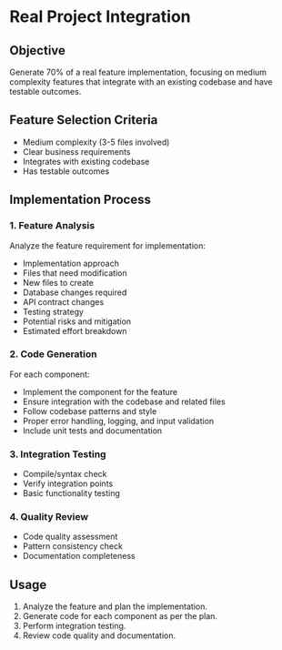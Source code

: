 # Real Project Integration

## Objective
Generate 70% of a real feature implementation, focusing on medium complexity features that integrate with an existing codebase and have testable outcomes.

## Feature Selection Criteria
- Medium complexity (3-5 files involved)
- Clear business requirements
- Integrates with existing codebase
- Has testable outcomes

## Implementation Process

### 1. Feature Analysis
Analyze the feature requirement for implementation:
- Implementation approach
- Files that need modification
- New files to create
- Database changes required
- API contract changes
- Testing strategy
- Potential risks and mitigation
- Estimated effort breakdown

### 2. Code Generation
For each component:
- Implement the component for the feature
- Ensure integration with the codebase and related files
- Follow codebase patterns and style
- Proper error handling, logging, and input validation
- Include unit tests and documentation

### 3. Integration Testing
- Compile/syntax check
- Verify integration points
- Basic functionality testing

### 4. Quality Review
- Code quality assessment
- Pattern consistency check
- Documentation completeness

## Usage
1. Analyze the feature and plan the implementation.
2. Generate code for each component as per the plan.
3. Perform integration testing.
4. Review code quality and documentation. 
